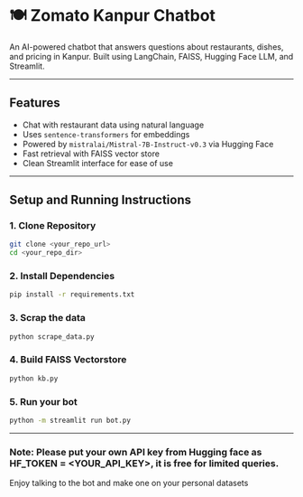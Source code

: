 # 🍽️ Zomato Kanpur Chatbot

An AI-powered chatbot that answers questions about restaurants, dishes, and pricing in Kanpur. Built using LangChain, FAISS, Hugging Face LLM, and Streamlit.

---

## Features

- Chat with restaurant data using natural language
- Uses `sentence-transformers` for embeddings
- Powered by `mistralai/Mistral-7B-Instruct-v0.3` via Hugging Face
- Fast retrieval with FAISS vector store
- Clean Streamlit interface for ease of use

---

## Setup and Running Instructions

### 1. Clone Repository

```bash
git clone <your_repo_url>
cd <your_repo_dir>
```

### 2. Install Dependencies 

```bash
pip install -r requirements.txt
```

### 3. Scrap the data

```bash 
python scrape_data.py
``` 

### 4. Build FAISS Vectorstore

```bash
python kb.py
```
### 5. Run your bot

```bash 
python -m streamlit run bot.py
```

---

### Note: Please put your own API key from Hugging face as HF_TOKEN = <YOUR_API_KEY>, it is free for limited queries. 
Enjoy talking to the bot and make one on your personal datasets

